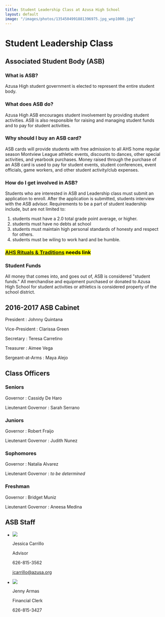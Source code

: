 ```yaml
---
title: Student Leadership Class at Azusa High School
layout: default
image: "/images/photos/1354504991881396975.jpg_wnp1000.jpg"
---
```


# Student <span class="avoid-break">Leadership Class</span>

## Associated Student Body (ASB)

### What is ASB?
Azusa High student government is elected to represent the entire student body.
 
### What does ASB do?
Azusa High ASB encourages student involvement by providing student activities.  ASB is also responsible for raising and managing student funds and to pay for student activities.
 
### Why should I buy an ASB card?
ASB cards will provide students with free admission to all AHS home regular season Montview League athletic events, discounts to dances, other special activities, and yearbook purchases.  Money raised through the purchase of an ASB card is used to pay for student events, student conferences, event officials, game workers, and other student activity/club expenses.
 
### How do I get involved in ASB?
Students who are interested in ASB and Leadership class must submit an application to enroll.  After the application is submitted, students interview with the ASB advisor.  Requirements to be a part of student leadership include, but are not limited to:

1.  students must have a 2.0 total grade point average, or higher.
2.  students must have no debts at school
3.  students must maintain high personal standards of honesty and respect for others.
4.  students must be wiling to work hard and be humble.

<h3><mark><a href="">AHS Rituals &amp; Traditions</a> needs link</mark></h3>


### Student Funds

All money that comes into, and goes out of, ASB is considered "student funds."  All merchandise and equipment purchased or donated to Azusa High School for student activities or athletics is considered property of the school district.

## 2016-2017 ASB Cabinet

President
: Johnny Quintana

Vice-President
: Clarissa Green

Secretary
: Teresa Carretino

Treasurer
: Aimee Vega

Sergeant-at-Arms
: Maya Alejo

## Class Officers

### Seniors

Governor
: Cassidy De Haro
  
Lieutenant Governor
: Sarah Serrano

### Juniors

Governor
: Robert Fraijo
  
Lieutenant Governor
: Judith Nunez

### Sophomores

Governor
: Natalia Alvarez
  
Lieutenant Governor
: *to be determined*

### Freshman

Governor
: Bridget Muniz
  
Lieutenant Governor
: Aneesa Medina

## ASB Staff

<div class="staff-list" markdown="1">

* ![](http://ahs-ausd-ca.schoolloop.com/uimg/image/1301752510104/1331967107019/1413182913139_wnp76.jpg)

  Jessica Carrillo

  Advisor

  626-815-3562

  [jcarrillo@azusa.org](mailto:jcarrillo@azusa.org)


* ![](http://ahs-ausd-ca.schoolloop.com/uimg/image/1301752510104/1331967107018/1332657371012_wnp75.jpg)

  Jenny Armas 

  Financial Clerk

  626-815-3427

</div>
